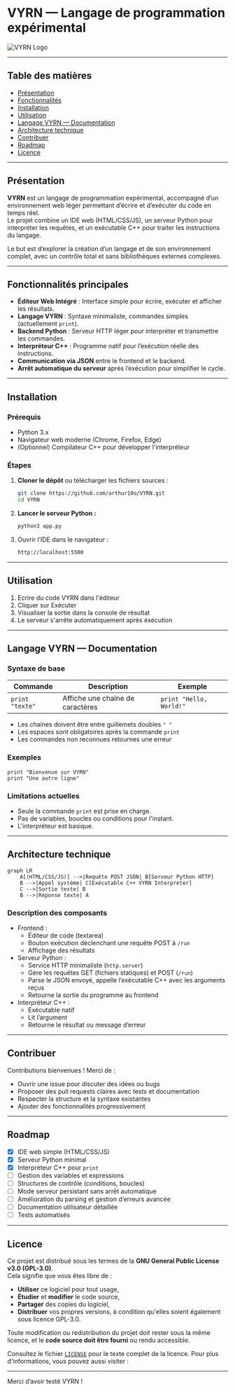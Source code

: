 # VYRN — Langage de programmation expérimental

![VYRN Logo](path/to/logo.png)

---

## Table des matières

- [Présentation](#présentation)  
- [Fonctionnalités](#fonctionnalités-principales)
- [Installation](#installation)  
- [Utilisation](#utilisation)  
- [Langage VYRN — Documentation](#langage-vyrn--documentation)  
- [Architecture technique](#architecture-technique)  
- [Contribuer](#contribuer)  
- [Roadmap](#roadmap)  
- [Licence](#licence)  

---

## Présentation

**VYRN** est un langage de programmation expérimental, accompagné d’un environnement web léger permettant d’écrire et d’exécuter du code en temps réel.  
Le projet combine un IDE web (HTML/CSS/JS), un serveur Python pour interpréter les requêtes, et un exécutable C++ pour traiter les instructions du langage.

Le but est d’explorer la création d’un langage et de son environnement complet, avec un contrôle total et sans bibliothèques externes complexes.

---

## Fonctionnalités principales

- **Éditeur Web Intégré** : Interface simple pour écrire, exécuter et afficher les résultats.  
- **Langage VYRN** : Syntaxe minimaliste, commandes simples (actuellement `print`).  
- **Backend Python** : Serveur HTTP léger pour interpréter et transmettre les commandes.  
- **Interpréteur C++** : Programme natif pour l’exécution réelle des instructions.  
- **Communication via JSON** entre le frontend et le backend.  
- **Arrêt automatique du serveur** après l’exécution pour simplifier le cycle.

---

## Installation

### Prérequis

- Python 3.x  
- Navigateur web moderne (Chrome, Firefox, Edge)  
- (Optionnel) Compilateur C++ pour développer l'interpréteur

### Étapes

1. **Cloner le dépôt** ou télécharger les fichiers sources :

   ```bash
   git clone https://github.com/arthur10o/VYRN.git
   cd VYRN

2. **Lancer le serveur Python :**
   ```bash
   python3 app.py
3. Ouvrir l’IDE dans le navigateur :
   ```bash
   http://localhost:5500

---

## Utilisation
1. Ecrire du code VYRN dans l'éditeur
2. Cliquer sur Exécuter
3. Visualiser la sortie dans la console de résultat
4. Le serveur s'arrête automatiquement après éxécution

---

## Langage VYRN — Documentation
### Syntaxe de base
| Commande        | Description                      | Exemple                 |
|----------------|----------------------------------|-------------------------|
| `print "texte"` | Affiche une chaîne de caractères | `print "Hello, World!"` |

- Les chaines doivent être entre guillemets doubles ```" "```
- Les espaces sont obligatoires après la commande ```print```
- Les commandes non reconnues retournes une erreur

### Exemples
```vy
print "Bienvenue sur VYRN"
print "Une autre ligne"
```

### Limitations actuelles
- Seule la commande ```print``` est prise en charge.
- Pas de variables, boucles ou conditions pour l'instant.
- L'interpréteur est basique.

---


## Architecture technique
```mermaid
graph LR 
    A[(HTML/CSS/JS)] -->|Requête POST JSON| B[Serveur Python HTTP]
    B -->|Appel système| C[Exécutable C++ VYRN Interpreter]
    C -->|Sortie texte| B
    B -->|Réponse texte| A
```
### Description des composants
- Frontend :
    - Éditeur de code (textarea)
    - Bouton exécution déclenchant une requête POST à ```/run```
    - Affichage des résultats
- Serveur Python :
    - Service HTTP minimaliste (```http.server```)
    - Gère les requêtes GET (fichiers statiques) et POST (```/run```)
    - Parse le JSON envoyé, appelle l’exécutable C++ avec les arguments reçus
    - Retourne la sortie du programme au frontend
- Interpréteur C++ :
    - Exécutable natif
    - Lit l’argument
    - Retourne le résultat ou message d’erreur

---

## Contribuer
Contributions bienvenues !
Merci de :
- Ouvrir une issue pour discuter des idées ou bugs
- Proposer des pull requests claires avec tests et documentation
- Respecter la structure et la syntaxe existantes
- Ajouter des fonctionnalités progressivement

---

## Roadmap
- [x] IDE web simple (HTML/CSS/JS)
- [x] Serveur Python minimal
- [x] Interpréteur C++ pour `print`
- [ ] Gestion des variables et expressions
- [ ] Structures de contrôle (conditions, boucles)
- [ ] Mode serveur persistant sans arrêt automatique
- [ ] Amélioration du parsing et gestion d’erreurs avancée
- [ ] Documentation utilisateur détaillée
- [ ] Tests automatisés

---

## Licence

Ce projet est distribué sous les termes de la **GNU General Public License v3.0 (GPL-3.0)**.  
Cela signifie que vous êtes libre de :

- **Utiliser** ce logiciel pour tout usage,
- **Étudier** et **modifier** le code source,
- **Partager** des copies du logiciel,
- **Distribuer** vos propres versions, à condition qu'elles soient également sous licence GPL-3.0.

Toute modification ou redistribution du projet doit rester sous la même licence, et le **code source doit être fourni** ou rendu accessible.

Consultez le fichier [`LICENSE`](LICENSE) pour le texte complet de la licence.
Pour plus d'informations, vous pouvez aussi visiter :  

---

Merci d’avoir testé VYRN !
